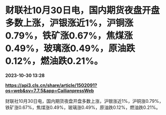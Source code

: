 # 财联社10月30日电，国内期货夜盘开盘多数上涨，沪银涨近1%，沪铜涨0.79%，铁矿涨0.67%，焦煤涨0.49%，玻璃涨0.49%，原油跌0.12%，燃油跌0.21%。

**2023-10-30 13:28**

**https://api3.cls.cn/share/article/1502091?os=web&sv=7.7.5&app=CailianpressWeb**

财联社10月30日电，国内期货夜盘开盘多数上涨，沪银涨近1%，沪铜涨0.79%，铁矿涨0.67%，焦煤涨0.49%，玻璃涨0.49%，原油跌0.12%，燃油跌0.21%。